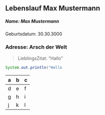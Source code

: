 ## Lebenslauf Max Mustermann

##### Name: Max Mustermann

Geburtsdatum: 30.30.3000

### Adresse: Arsch der Welt

> LieblingsZitat: “Hallo”

```java
System.out.println("Hello 
```

| a    | b    | c    |
| ---- | ---- | ---- |
| d    | e    | f    |
| g    | h    | i    |
| j    | k    | l    |


